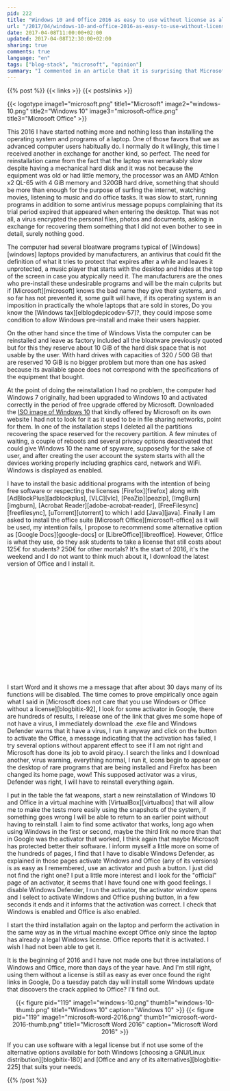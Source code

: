 ```yaml
---
pid: 222
title: "Windows 10 and Office 2016 as easy to use without license as always"
url: "/2017/04/windows-10-and-office-2016-as-easy-to-use-without-license-as-always/"
date: 2017-04-08T11:00:00+02:00
updated: 2017-04-08T12:30:00+02:00
sharing: true
comments: true
language: "en"
tags: ["blog-stack", "microsoft", "opinion"]
summary: "I commented in an article that it is surprising that Microsoft with the capacity that it has and being the devices connected to Internet mostly is not able to avoid using its software without license. I'm about to see if with Windows 10 and Office 2016 it's still as easy to use as always. I will also have a sample of the unfair fame of Windows but that allows Microsoft for the bloatware that the device manufacturers pre-installs with its operating system."
---
```


{{% post %}}
{{< links >}}
{{< postslinks >}}

{{< logotype image1="microsoft.png" title1="Microsoft" image2="windows-10.png" title2="Windows 10" image3="microsoft-office.png" title3="Microsoft Office" >}}

This 2016 I have started nothing more and nothing less than installing the operating system and programs of a laptop. One of those favors that we as advanced computer users habitually do. I normally do it willingly, this time I received another in exchange for another kind, so perfect. The need for reinstallation came from the fact that the laptop was remarkably slow despite having a mechanical hard disk and it was not because the equipment was old or had little memory, the processor was an AMD Athlon x2 QL-65 with 4 GiB memory and 320GB hard drive, something that should be more than enough for the purpose of surfing the internet, watching movies, listening to music and do office tasks. It was slow to start, running programs in addition to some antivirus message popups complaining that its trial period expired that appeared when entering the desktop. That was not all, a virus encrypted the personal files, photos and documents, asking in exchange for recovering them something that I did not even bother to see in detail, surely nothing good.

The computer had several bloatware programs typical of [Windows][windows] laptops provided by manufacturers, an antivirus that could fit the definition of what it tries to protect that expires after a while and leaves it unprotected, a music player that starts with the desktop and hides at the top of the screen in case you atypically need it. The manufacturers are the ones who pre-install these undesirable programs and will be the main culprits but if [Microsoft][microsoft] knows the bad name they give their systems, and so far has not prevented it, some guilt will have, if its operating system is an imposition in practically the whole laptops that are sold in stores, Do you know the [Windows tax][elblogdepicodev-57]?, they could impose some condition to allow Windows pre-install and make their users happier.

On the other hand since the time of Windows Vista the computer can be reinstalled and leave as factory included all the bloatware previously quoted but for this they reserve about 10 GiB of the hard disk space that is not usable by the user. With hard drives with capacities of 320 / 500 GB that are reserved 10 GiB is no bigger problem but more than one has asked because its available space does not correspond with the specifications of the equipment that bought.

At the point of doing the reinstallation I had no problem, the computer had Windows 7 originally, had been upgraded to Windows 10 and activated correctly in the period of free upgrade offered by Microsoft. Downloaded the [ISO image of Windows 10](https://www.microsoft.com/es-es/software-download/windows10ISO) that kindly offered by Microsoft on its own website I had not to look for it as it used to be in file sharing networks, point for them. In one of the installation steps I deleted all the partitions recovering the space reserved for the recovery partition. A few minutes of waiting, a couple of reboots and several privacy options deactivated that could give Windows 10 the name of spyware, supposedly for the sake of user, and after creating the user account the system starts with all the devices working properly including graphics card, network and WiFi. Windows is displayed as enabled.

I have to install the basic additional programs with the intention of being free software or respecting the licenses [Firefox][firefox] along with [AdBlockPlus][adblockplus], [VLC][vlc], [PeaZip][peazip], [ImgBurn][imgburn], [Acrobat Reader][adobe-acrobat-reader], [FreeFilesync][freefilesync], [uTorrent][utorrent] to which I add [Java][java]. Finally I am asked to install the office suite [Microsoft Office][microsoft-office] as it will be used, my intention fails, I propose to recommend some alternative option as [Google Docs][google-docs] or [LibreOffice][libreoffice]. However, Office is what they use, do they ask students to take a license that still costs about 125€ for students? 250€ for other mortals? It's the start of 2016, it's the weekend and I do not want to think much about it, I download the latest version of Office and I install it.

<div class="media-amazon" style="text-align: center;">
    <iframe style="width:120px;height:240px;" marginwidth="0" marginheight="0" scrolling="no" frameborder="0" src="//rcm-eu.amazon-adsystem.com/e/cm?lt1=_blank&bc1=000000&IS2=1&bg1=FFFFFF&fc1=000000&lc1=0000FF&t=blobit-21&o=30&p=8&l=as4&m=amazon&f=ifr&ref=as_ss_li_til&asins=B01019TBFO&linkId=cd34e38c16f0643882e1dc753d6ef77d&internal=1"></iframe>
    <iframe style="width:120px;height:240px;" marginwidth="0" marginheight="0" scrolling="no" frameborder="0" src="//rcm-eu.amazon-adsystem.com/e/cm?lt1=_blank&bc1=000000&IS2=1&bg1=FFFFFF&fc1=000000&lc1=0000FF&t=blobit-21&o=30&p=8&l=as4&m=amazon&f=ifr&ref=as_ss_li_til&asins=B00HC6QQQM&linkId=762b16ff0b7f340317343dc4a24097ab&internal=1"></iframe>
    <iframe style="width:120px;height:240px;" marginwidth="0" marginheight="0" scrolling="no" frameborder="0" src="//rcm-eu.amazon-adsystem.com/e/cm?lt1=_blank&bc1=000000&IS2=1&bg1=FFFFFF&fc1=000000&lc1=0000FF&t=blobit-21&o=30&p=8&l=as4&m=amazon&f=ifr&ref=as_ss_li_til&asins=B01FNRXAZG&linkId=1f45d19184a5ea936b680670062a7fad&internal=1"></iframe>
</div>

I start Word and it shows me a message that after about 30 days many of its functions will be disabled. The time comes to prove empirically once again what I said in [Microsoft does not care that you use Windows or Office without a license][blogbitix-92], I look for some activator in Google, there are hundreds of results, I release one of the link that gives me some hope of not have a virus, I immediately download the .exe file and Windows Defender warns that it have a virus, I run it anyway and click on the button to activate the Office, a message indicating that the activation has failed, I try several options without apparent effect to see if I am not right and Microsoft has done its job to avoid piracy. I search the links and I download another, virus warning, everything normal, I run it, icons begin to appear on the desktop of rare programs that are being installed and Firefox has been changed its home page, wow! This supposed activator was a virus, Defender was right, I will have to reinstall everything again.

I put in the table the fat weapons, start a new reinstallation of Windows 10 and Office in a virtual machine with [VirtualBox][virtualbox] that will allow me to make the tests more easily using the snapshots of the system, if something goes wrong I will be able to return to an earlier point without having to reinstall. I aim to find some activator that works, long ago when using Windows in the first or second, maybe the third link no more than that in Google was the activator that worked, I think again that maybe Microsoft has protected better their software. I inform myself a little more on some of the hundreds of pages, I find that I have to disable Windows Defender, as explained in those pages activate Windows and Office (any of its versions) is as easy as I remembered, use an activator and push a button. I just did not find the right one? I put a little more interest and I look for the "official" page of an activator, it seems that I have found one with good feelings. I disable Windows Defender, I run the activator, the activator window opens and I select to activate Windows and Office pushing button, in a few seconds it ends and it informs that the activation was correct. I check that Windows is enabled and Office is also enabled.

I start the third installation again on the laptop and perform the activation in the same way as in the virtual machine except Office only since the laptop has already a legal Windows license. Office reports that it is activated. I wish I had not been able to get it.

It is the beginning of 2016 and I have not made one but three installations of Windows and Office, more than days of the year have. And I'm still right, using them without a license is still as easy as ever once found the right links in Google, Do a tuesday patch day will install some Windows update that discovers the crack applied to Office? I'll find out.

<div class="media" style="text-align: center;">
    {{< figure pid="119"
        image1="windows-10.png" thumb1="windows-10-thumb.png" title1="Windows 10"
        caption="Windows 10" >}}
    {{< figure pid="119"
        image1="microsoft-word-2016.png" thumb1="microsoft-word-2016-thumb.png" title1="Microsoft Word 2016"
        caption="Microsoft Word 2016" >}}
</div>

If you can use software with a legal license but if not use some of the alternative options available for both Windows [choosing a GNU/Linux distribution][blogbitix-180] and [Office and any of its alternatives][blogbitix-225] that suits your needs.

{{% /post %}}
